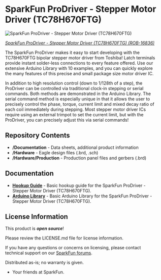 SparkFun ProDriver - Stepper Motor Driver (TC78H670FTG)
========================================

![SparkFun ProDriver - Stepper Motor Driver (TC78H670FTG)](https://cdn.sparkfun.com//assets/parts/1/5/7/5/7/16836-SparkFun_ProDriver_-_Stepper_Motor_Driver__TC78H670FTG_-01a.jpg)

[*SparkFun ProDriver - Stepper Motor Driver (TC78H670FTG) (ROB-16836)*](https://www.sparkfun.com/products/16836)

The SparkFun ProDriver makes it easy to start developing with the TC78H670FTG bipolar stepper motor driver from Toshiba! Latch terminals provide instant solder-less connections to every feature offered. Use our extensive Arduino Library with 10 examples, and you can quickly explore the many features of this precise and small package size motor driver IC.

In addition to high resolution control (down to 1/128th of a step), the ProDriver can be controlled via traditional clock-in stepping or serial commands. Both methods are  demonstrated in the Arduino Library. The serial command method is especially unique in that it allows the user to precisely control the phase, torque, current limit and mixed decay ratio of each coil immediately during stepping. Most stepper motor driver ICs require using an external trimpot to set the current limit, but with the ProDriver, you can precisely adjust this via serial commands!


Repository Contents
-------------------

* **/Documentation** - Data sheets, additional product information
* **/Hardware** - Eagle design files (.brd, .sch)
* **/Hardware/Production** - Production panel files and gerbers (.brd)

Documentation
--------------

* **[Hookup Guide](https://learn.sparkfun.com/tutorials/toshiba-stepper-motor-driver-prodriver)** - Basic hookup guide for the SparkFun ProDriver - Stepper Motor Driver (TC78H670FTG).
* **[Arduino Library](https://github.com/sparkfun/SparkFun_ProDriver_TC78H670FTG_Arduino_Library)** - Basic Arduino Library for the SparkFun ProDriver - Stepper Motor Driver (TC78H670FTG).

License Information
-------------------

This product is _**open source**_! 

Please review the LICENSE.md file for license information. 

If you have any questions or concerns on licensing, please contact technical support on our [SparkFun forums](https://forum.sparkfun.com/viewforum.php?f=152).

Distributed as-is; no warranty is given.

- Your friends at SparkFun.
